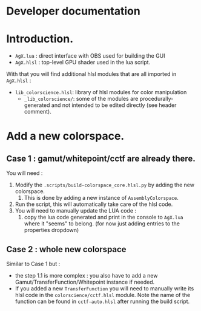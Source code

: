 # Developer documentation

# Introduction.

- `AgX.lua` : direct interface with OBS used for building the GUI
- `AgX.hlsl` : top-level GPU shader used in the lua script.

With that you will find additional hlsl modules that are all imported in `AgX.hlsl` :

- `lib_colorscience.hlsl`: library of hlsl modules for color manipulation
  - `_lib_colorscience/`: some of the modules are procedurally-generated and not 
   intended to be edited directly (see header comment).

# Add a new colorspace.

## Case 1 : gamut/whitepoint/cctf are already there.

You will need :

1. Modify the `.scripts/build-colorspace_core.hlsl.py` by adding the new colorspace.
   1. This is done by adding a new instance of `AssemblyColorspace`.
2. Run the script, this will automatically take care of the hlsl code.
3. You will need to manually update the LUA code :
   1. copy the lua code generated and print in the console to `AgX.lua` where it "seems" to belong. 
   (for now just adding entries to the properties dropdown)

## Case 2 : whole new colorspace

Similar to Case 1 but :

- the step 1.1 is more complex : you also have to add a new Gamut/TransferFunction/Whitepoint
instance if needed.
- If you added a new `TransferFunction` you will need to manually write its 
hlsl code in the `colorscience/cctf.hlsl` module. Note the name of the function
can be found in `cctf-auto.hlsl` after running the build script.
